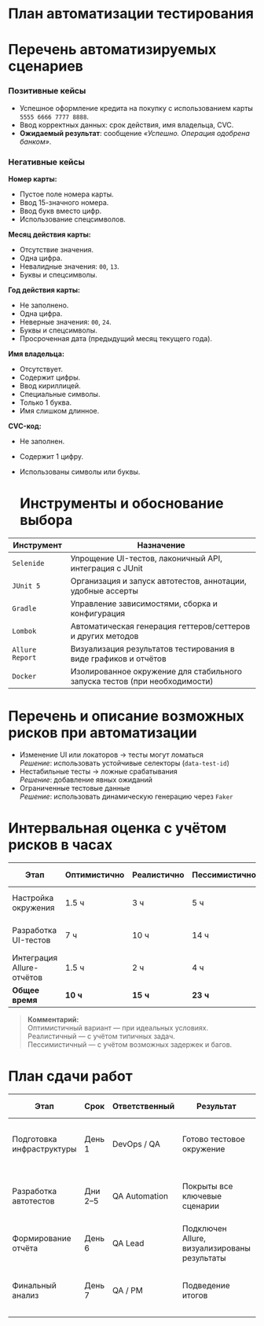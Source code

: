 # План автоматизации тестирования

# Перечень автоматизируемых сценариев

### Позитивные кейсы

- Успешное оформление кредита на покупку с использованием карты `5555 6666 7777 8888`.
- Ввод корректных данных: срок действия, имя владельца, CVC.
- **Ожидаемый результат**: сообщение _«Успешно. Операция одобрена банком»_.

### Негативные кейсы

**Номер карты:**
- Пустое поле номера карты.
- Ввод 15-значного номера.
- Ввод букв вместо цифр.
- Использование спецсимволов.

**Месяц действия карты:**
- Отсутствие значения.
- Одна цифра.
- Невалидные значения: `00`, `13`.
- Буквы и спецсимволы.

**Год действия карты:**
- Не заполнено.
- Одна цифра.
- Неверные значения: `00`, `24`.
- Буквы и спецсимволы.
- Просроченная дата (предыдущий месяц текущего года).

**Имя владельца:**
- Отсутствует.
- Содержит цифры.
- Ввод кириллицей.
- Специальные символы.
- Только 1 буква.
- Имя слишком длинное.

**CVC-код:**
- Не заполнен.
- Содержит 1 цифру.
- Использованы символы или буквы.

  # Инструменты и обоснование выбора

| Инструмент       | Назначение                                                                 |
|------------------|----------------------------------------------------------------------------|
| `Selenide`       | Упрощение UI-тестов, лаконичный API, интеграция с JUnit                    |
| `JUnit 5`        | Организация и запуск автотестов, аннотации, удобные ассерты                |
| `Gradle`         | Управление зависимостями, сборка и конфигурация                            |
| `Lombok`         | Автоматическая генерация геттеров/сеттеров и других методов                |
| `Allure Report`  | Визуализация результатов тестирования в виде графиков и отчётов            |
| `Docker`         | Изолированное окружение для стабильного запуска тестов (при необходимости) |


# Перечень и описание возможных рисков при автоматизации
-  Изменение UI или локаторов → тесты могут ломаться  
  _Решение_: использовать устойчивые селекторы (`data-test-id`)
-  Нестабильные тесты → ложные срабатывания  
  _Решение_: добавление явных ожиданий
-  Ограниченные тестовые данные  
  _Решение_: использовать динамическую генерацию через `Faker`

# Интервальная оценка с учётом рисков в часах

| Этап                        | Оптимистично | Реалистично | Пессимистично | Возможные сложности                           |
|-----------------------------|--------------|-------------|----------------|----------------------------------------------|
| Настройка окружения         | 1.5 ч        | 3 ч         | 5 ч            | Проблемы с Docker, настройками               |
| Разработка UI-тестов        | 7 ч          | 10 ч        | 14 ч           | Изменения селекторов, флейки                 |
| Интеграция Allure-отчётов   | 1.5 ч        | 2 ч         | 4 ч            | Кастомизация, зависимые библиотеки           |
| **Общее время**             | **10 ч**     | **15 ч**    | **23 ч**       | —                                            |

>  **Комментарий:**  
> Оптимистичный вариант — при идеальных условиях.  
> Реалистичный — с учётом типичных задач.  
> Пессимистичный — с учётом возможных задержек и багов.

# План сдачи работ

| Этап                      | Срок    | Ответственный  | Результат                                   | Критерии завершения                                                                   |
|---------------------------|---------|----------------|----------------------------------------------|--------------------------------------------------------------------------------------|
| Подготовка инфраструктуры | День 1  | DevOps / QA    | Готово тестовое окружение                    | Запущены контейнеры, установлены зависимости, браузеры работают                      |
| Разработка автотестов     | Дни 2–5 | QA Automation  | Покрыты все ключевые сценарии                | Используются параметризованные тесты, данные с Faker, покрытие >90% требований       |
| Формирование отчёта       | День 6  | QA Lead        | Подключен Allure, визуализированы результаты | В отчёте есть баги (если найдены), рекомендации по улучшению                         |
| Финальный анализ          | День 7  | QA / PM        | Подведение итогов                            | Сравнение с планом, учтённые риски, обоснование фактических затрат времени           |
